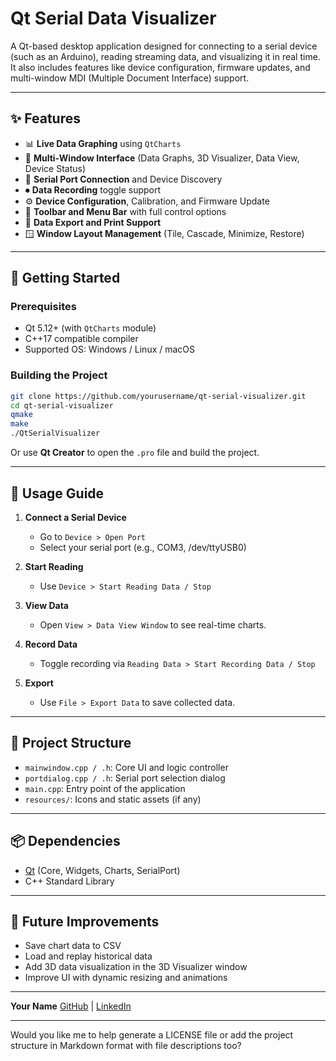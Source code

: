 
# Qt Serial Data Visualizer

A Qt-based desktop application designed for connecting to a serial device (such as an Arduino), reading streaming data, and visualizing it in real time. It also includes features like device configuration, firmware updates, and multi-window MDI (Multiple Document Interface) support.

---

## ✨ Features

* 📊 **Live Data Graphing** using `QtCharts`
* 🧭 **Multi-Window Interface** (Data Graphs, 3D Visualizer, Data View, Device Status)
* 🔌 **Serial Port Connection** and Device Discovery
* ⏺ **Data Recording** toggle support
* ⚙️ **Device Configuration**, Calibration, and Firmware Update
* 🧰 **Toolbar and Menu Bar** with full control options
* 📁 **Data Export and Print Support**
* 🪟 **Window Layout Management** (Tile, Cascade, Minimize, Restore)

---


## 🚀 Getting Started

### Prerequisites

* Qt 5.12+ (with `QtCharts` module)
* C++17 compatible compiler
* Supported OS: Windows / Linux / macOS

### Building the Project

```bash
git clone https://github.com/yourusername/qt-serial-visualizer.git
cd qt-serial-visualizer
qmake
make
./QtSerialVisualizer
```

Or use **Qt Creator** to open the `.pro` file and build the project.

---

## 🔧 Usage Guide

1. **Connect a Serial Device**

   * Go to `Device > Open Port`
   * Select your serial port (e.g., COM3, /dev/ttyUSB0)
2. **Start Reading**

   * Use `Device > Start Reading Data / Stop`
3. **View Data**

   * Open `View > Data View Window` to see real-time charts.
4. **Record Data**

   * Toggle recording via `Reading Data > Start Recording Data / Stop`
5. **Export**

   * Use `File > Export Data` to save collected data.

---

## 🧩 Project Structure

* `mainwindow.cpp / .h`: Core UI and logic controller
* `portdialog.cpp / .h`: Serial port selection dialog
* `main.cpp`: Entry point of the application
* `resources/`: Icons and static assets (if any)

---

## 📦 Dependencies

* [Qt](https://www.qt.io/) (Core, Widgets, Charts, SerialPort)
* C++ Standard Library

---

## 🧪 Future Improvements

* Save chart data to CSV
* Load and replay historical data
* Add 3D data visualization in the 3D Visualizer window
* Improve UI with dynamic resizing and animations

---


**Your Name**
[GitHub](https://github.com/yourusername) | [LinkedIn](https://linkedin.com/in/yourprofile)

---

Would you like me to help generate a LICENSE file or add the project structure in Markdown format with file descriptions too?
